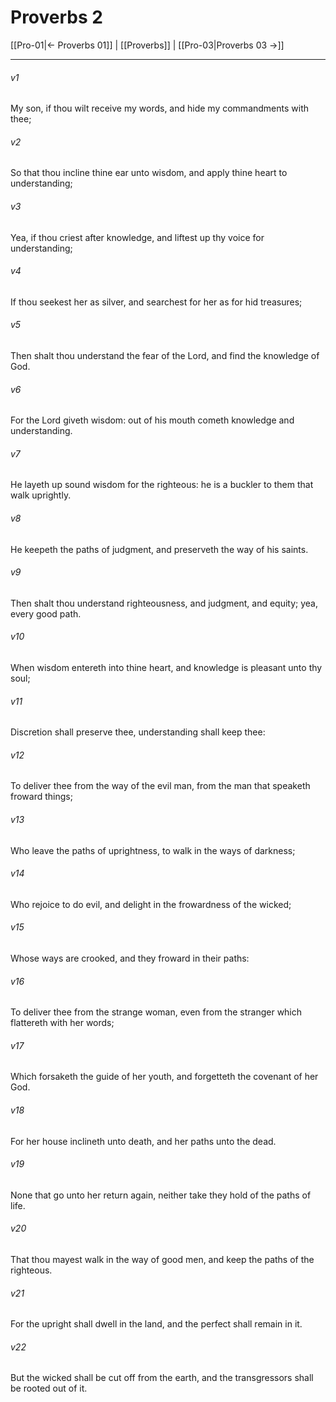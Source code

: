 # Proverbs 2

[[Pro-01|← Proverbs 01]] | [[Proverbs]] | [[Pro-03|Proverbs 03 →]]
***

###### v1
My son, if thou wilt receive my words, and hide my commandments with thee;
###### v2
So that thou incline thine ear unto wisdom, and apply thine heart to understanding;
###### v3
Yea, if thou criest after knowledge, and liftest up thy voice for understanding;
###### v4
If thou seekest her as silver, and searchest for her as for hid treasures;
###### v5
Then shalt thou understand the fear of the Lord, and find the knowledge of God.
###### v6
For the Lord giveth wisdom: out of his mouth cometh knowledge and understanding.
###### v7
He layeth up sound wisdom for the righteous: he is a buckler to them that walk uprightly.
###### v8
He keepeth the paths of judgment, and preserveth the way of his saints.
###### v9
Then shalt thou understand righteousness, and judgment, and equity; yea, every good path.
###### v10
When wisdom entereth into thine heart, and knowledge is pleasant unto thy soul;
###### v11
Discretion shall preserve thee, understanding shall keep thee:
###### v12
To deliver thee from the way of the evil man, from the man that speaketh froward things;
###### v13
Who leave the paths of uprightness, to walk in the ways of darkness;
###### v14
Who rejoice to do evil, and delight in the frowardness of the wicked;
###### v15
Whose ways are crooked, and they froward in their paths:
###### v16
To deliver thee from the strange woman, even from the stranger which flattereth with her words;
###### v17
Which forsaketh the guide of her youth, and forgetteth the covenant of her God.
###### v18
For her house inclineth unto death, and her paths unto the dead.
###### v19
None that go unto her return again, neither take they hold of the paths of life.
###### v20
That thou mayest walk in the way of good men, and keep the paths of the righteous.
###### v21
For the upright shall dwell in the land, and the perfect shall remain in it.
###### v22
But the wicked shall be cut off from the earth, and the transgressors shall be rooted out of it. 
